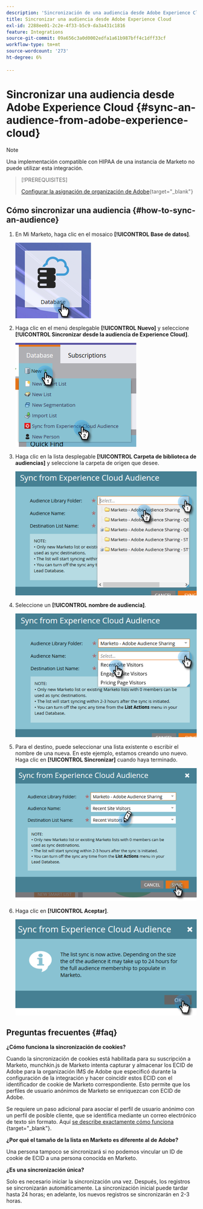 ```yaml
---
description: 'Sincronización de una audiencia desde Adobe Experience Cloud: documentos de Marketo, documentación del producto'
title: Sincronizar una audiencia desde Adobe Experience Cloud
exl-id: 2288ee01-2c2e-4f33-b5c9-da3a431c1816
feature: Integrations
source-git-commit: 09a656c3a0d0002edfa1a61b987bff4c1dff33cf
workflow-type: tm+mt
source-wordcount: '273'
ht-degree: 6%

---
```


# Sincronizar una audiencia desde Adobe Experience Cloud {#sync-an-audience-from-adobe-experience-cloud}

>[!NOTE]
>
>Una implementación compatible con HIPAA de una instancia de Marketo no puede utilizar esta integración.

>[!PREREQUISITES]
>
>[Configurar la asignación de organización de Adobe](/help/marketo/product-docs/adobe-experience-cloud-integrations/set-up-adobe-organization-mapping.md){target="_blank"}

## Cómo sincronizar una audiencia {#how-to-sync-an-audience}

1. En Mi Marketo, haga clic en el mosaico **[!UICONTROL Base de datos]**.

   ![](assets/sync-an-audience-from-adobe-experience-cloud-1.png)

1. Haga clic en el menú desplegable **[!UICONTROL Nuevo]** y seleccione **[!UICONTROL Sincronizar desde la audiencia de Experience Cloud]**.

   ![](assets/sync-an-audience-from-adobe-experience-cloud-2.png)

1. Haga clic en la lista desplegable **[!UICONTROL Carpeta de biblioteca de audiencias]** y seleccione la carpeta de origen que desee.

   ![](assets/sync-an-audience-from-adobe-experience-cloud-3.png)

1. Seleccione un **[!UICONTROL nombre de audiencia]**.

   ![](assets/sync-an-audience-from-adobe-experience-cloud-4.png)

1. Para el destino, puede seleccionar una lista existente o escribir el nombre de una nueva. En este ejemplo, estamos creando uno nuevo. Haga clic en **[!UICONTROL Sincronizar]** cuando haya terminado.

   ![](assets/sync-an-audience-from-adobe-experience-cloud-5.png)

1. Haga clic en **[!UICONTROL Aceptar]**.

   ![](assets/sync-an-audience-from-adobe-experience-cloud-6.png)

## Preguntas frecuentes {#faq}

**¿Cómo funciona la sincronización de cookies?**

Cuando la sincronización de cookies está habilitada para su suscripción a Marketo, munchkin.js de Marketo intenta capturar y almacenar los ECID de Adobe para la organización IMS de Adobe que especificó durante la configuración de la integración y hacer coincidir estos ECID con el identificador de cookie de Marketo correspondiente. Esto permite que los perfiles de usuario anónimos de Marketo se enriquezcan con ECID de Adobe.

Se requiere un paso adicional para asociar el perfil de usuario anónimo con un perfil de posible cliente, que se identifica mediante un correo electrónico de texto sin formato. Aquí [ se describe exactamente cómo funciona ](/help/marketo/product-docs/reporting/basic-reporting/report-activity/tracking-anonymous-activity-and-people.md){target="_blank"}.

**¿Por qué el tamaño de la lista en Marketo es diferente al de Adobe?**

Una persona tampoco se sincronizará si no podemos vincular un ID de cookie de ECID a una persona conocida en Marketo.

**¿Es una sincronización única?**

Solo es necesario iniciar la sincronización una vez. Después, los registros se sincronizarán automáticamente. La sincronización inicial puede tardar hasta 24 horas; en adelante, los nuevos registros se sincronizarán en 2-3 horas.
